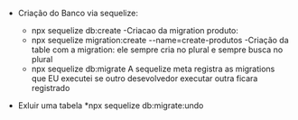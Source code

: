 - Criação do Banco via sequelize:
    * npx sequelize db:create
-Criacao da migration produto:
    * npx sequelize migration:create --name=create-produtos
-Criação da table com a migration:
    ele sempre cria no plural e sempre busca no plural
    * npx sequelize db:migrate
A sequelize meta registra as migrations que EU executei se outro desevolvedor executar outra ficara registrado

- Exluir uma tabela
    *npx sequelize db:migrate:undo


